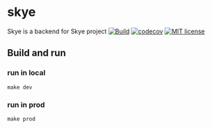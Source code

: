 # skye
Skye is a backend for Skye project
[![Build](https://github.com/kinddevil/skye/actions/workflows/ci-workflow.yml/badge.svg)](https://github.com/kinddevil/skye/actions) [![codecov](https://codecov.io/gh/kinddevil/cloud-kitchen/branch/develop/graph/badge.svg?token=FT8YWY4I0Z)](https://codecov.io/gh/kinddevil/cloud-kitchen) [![MIT license](https://img.shields.io/badge/License-MIT-blue.svg)](https://lbesson.mit-license.org/)
## Build and run
### run in local
```
make dev
```
### run in prod
```
make prod
```